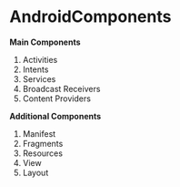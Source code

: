 # AndroidComponents

**Main Components**
1. Activities
2. Intents
3. Services
4. Broadcast Receivers
5. Content Providers

**Additional Components**
1. Manifest
2. Fragments
3. Resources
4. View
5. Layout
